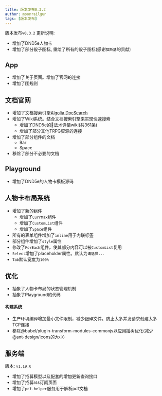 ```yaml
---
title: 版本发布0.3.2
author: moonrailgun
tags: [版本发布]
---
```


版本发布`v0.3.2` 更新说明:

- 增加了DND5e人物卡
- 增加了部分骰子图标, 重绘了所有的骰子图标(感谢`猫斯基`的贡献)

## App

- 增加了关于页面。增加了官网的连接
- 增加了团规则

## 文档官网

- 增加了文档搜索引擎[Algolia DocSearch](https://docsearch.algolia.com/)
- 增加了Wiki系统。结合文档搜索引擎来实现快速搜索
  - 增加了DND5e的法术详情wiki(共361条)
  - 增加了部分其他TRPG资源的连接
- 增加了部分组件的文档
  - Bar
  - Space
- 移除了部分不必要的文档

## Playground

- 增加了DND5e的人物卡模板源码

<!--truncate-->

## 人物卡布局系统

- 增加了新的组件
  - 增加了`CurrMax`组件
  - 增加了`CustomList`组件
  - 增加了`Space`组件
- 所有的表单组件增加了`inline`用于内联标签
- 部分组件增加了`style`属性
- 修改了`ForEach`组件。使其部分内容可以被`CustomList`复用
- `Select`增加了placeholder属性。默认为`请选择...`
- `Tab`默认宽度为`100%`


## 优化

- 抽象了人物卡布局的状态管理机制
- 抽象了Playground的代码

#### 构建系统

- 生产环境编译增加最小文件限制，减少细碎文件。防止太多并发请求创建太多TCP连接
- 移除@babel/plugin-transform-modules-commonjs以应用摇树优化(减少@ant-design/icons的大小)


## 服务端
版本: `v1.19.0`

- 增加了招募模型以及配套的增加更新查询接口
- 增加了招募rss订阅页面
- 增加了`pdf-helper`服务用于解析pdf文档
